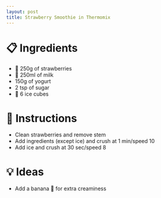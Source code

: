 ```yaml
---
layout: post
title: Strawberry Smoothie in Thermomix
---
```


# 📋 Ingredients
- 🍓 250g of strawberries
- 🥛 250ml of milk
- 150g of yogurt
- 2 tsp of sugar
- 🧊 6 ice cubes

# 🔢 Instructions
- Clean strawberries and remove stem
- Add ingredients (except ice) and crush at 1 min/speed 10
- Add ice and crush at 30 sec/speed 8

# 💡 Ideas
- Add a banana 🍌 for extra creaminess
